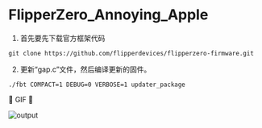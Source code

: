 # FlipperZero_Annoying_Apple
1. 首先要先下载官方框架代码
```
git clone https://github.com/flipperdevices/flipperzero-firmware.git
```
2. 更新“gap.c”文件，然后编译更新的固件。
```
./fbt COMPACT=1 DEBUG=0 VERBOSE=1 updater_package
```

🥷 GIF 🥷

  ![output](https://github.com/h0e4a0r1t/FlipperZero_Annoying_Apple/assets/48357278/8ebdaa7e-51cb-427d-b8b2-716491e7c0f8)
